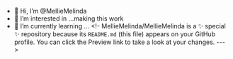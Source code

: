 - 👋 Hi, I’m @MellieMelinda
- 👀 I’m interested in ...making this work
- 🌱 I’m currently learning ...
<!- 
MellieMelinda/MellieMelinda is a ✨ special ✨ repository because its `README.md` (this file) appears on your GitHub profile.
You can click the Preview link to take a look at your changes.
--->
